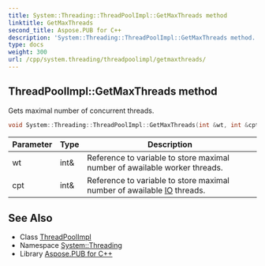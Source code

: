 ```yaml
---
title: System::Threading::ThreadPoolImpl::GetMaxThreads method
linktitle: GetMaxThreads
second_title: Aspose.PUB for C++
description: 'System::Threading::ThreadPoolImpl::GetMaxThreads method. Gets maximal number of concurrent threads in C++.'
type: docs
weight: 300
url: /cpp/system.threading/threadpoolimpl/getmaxthreads/
---
```

## ThreadPoolImpl::GetMaxThreads method


Gets maximal number of concurrent threads.

```cpp
void System::Threading::ThreadPoolImpl::GetMaxThreads(int &wt, int &cpt)
```


| Parameter | Type | Description |
| --- | --- | --- |
| wt | int\& | Reference to variable to store maximal number of awailable worker threads. |
| cpt | int\& | Reference to variable to store maximal number of awailable [IO](../../../system.io/) threads. |

## See Also

* Class [ThreadPoolImpl](../)
* Namespace [System::Threading](../../)
* Library [Aspose.PUB for C++](../../../)
